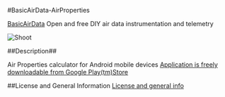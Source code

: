 #BasicAirData-AirProperties

[BasicAirData](http://www.basicairdata.eu) Open and free DIY air data instrumentation and telemetry 

![Shoot](https://cloud.githubusercontent.com/assets/7497614/7476122/e2bd2a7e-f34b-11e4-8bd9-a6e3767ec055.png)

##Description##

Air Properties calculator for Android mobile devices
[Application is freely downloadable from Google Play(tm)Store](https://play.google.com/store/apps/details?id=eu.basicairdata.jlj.cipm91airdensity&hl=en)

##License and General Information
[License and general info](https://github.com/BasicAirData/Document-Templates/blob/master/general-info.md)
